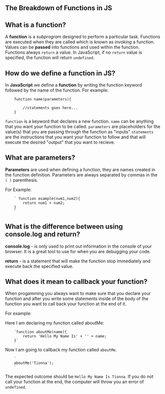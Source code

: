 ## The Breakdown of Functions in JS 


## What is a function?

A **function** is a *subprogram* designed to perform a particular task. Functions are executed when they are called which is known as *invoking* a function. Values can be **passed** into functions and used within the function. Functions always `return` a value. In JavaScript, if no `return` value is specified, the function will return `undefined`. 



## How do we define a function in JS? 

In **JavaScript** we define a **function** by writing the function keyword followed by the name of the function. For example: 

	 	function name(parameters){
		
			//statements goes here...
		}

`function` is a keyword that declares a new function. 
`name` can be anything that you want your function to be called.
`parameters` are placeholders for the value(s) that you are passing through the function as "inputs"
`statements` are the instructions that you want your function to follow and  that will execute the desired "output" that you want to recieve. 


## What are parameters? 
**Parameters** are used when defining a function, they are names created in the function definition. Parameters are always separated by commas in the `( )` parenthesis. 

For Example: 

		` function example(num1,num2){
			return num1 + num2; 
		}
		`

## What is the difference between using console.log and return? 


**console.log** - is only used to print out information in the console of your browser. It is a great tool to use for when you are debugging your code.  

**return** - is a statement that will make the function stop immediately and execute back the specified value. 



## What does it mean to callback your function? 

When progamming you always want to make sure that you declare your function and after you write some statements inside of the body of the function you want to call back your function at the end of it. 

For example: 

Here I am declaring my function called aboutMe: 

		`function aboutMe(name){
			return 'Hello My Name Is' + '' + name;
		}`


Now I am going to callback my function called `aboutMe`. 

		`
		aboutMe('Tionna'); 
		`

The expected outcome should be `Hello My Name Is Tionna`. If you do not call your function at the end, the computer will throw you an error of `undefined`. 



























